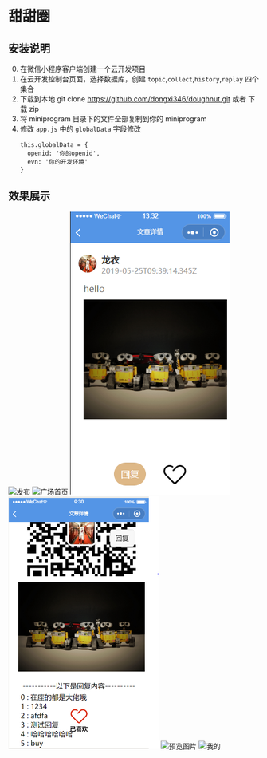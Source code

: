 # 甜甜圈
## 安装说明
0. 在微信小程序客户端创建一个云开发项目
1. 在云开发控制台页面，选择数据库，创建 `topic`,`collect`,`history`,`replay` 四个集合
2. 下载到本地 git clone https://github.com/dongxi346/doughnut.git 或者 下载 zip
3. 将 miniprogram 目录下的文件全部复制到你的 miniprogram
4. 修改 `app.js` 中的 `globalData` 字段修改
	```
	this.globalData = {
      openid: '你的openid',
      evn: '你的开发环境'
    }
    ```

## 效果展示
![发布](/screenshots/发布.png)
![广场首页](/screenshots/广场首页.png)
![文章详情](/screenshots/文章详情.png)
![回复](/screenshots/回复.PNG)
![预览图片](/screenshots/预览图片.png)
![我的](/screenshots/我的.png)
